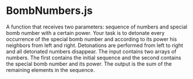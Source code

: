 # BombNumbers.js
A function that receives two parameters: sequence of numbers and special bomb number with a certain
power.
Your task is to detonate every occurrence of the special bomb number and according to its power his neighbors
from left and right. Detonations are performed from left to right and all detonated numbers disappear.
The input contains two arrays of numbers. The first contains the initial sequence and the second contains the
special bomb number and its power.
The output is the sum of the remaining elements in the sequence.
